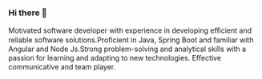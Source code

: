 ### Hi there 👋
Motivated software developer with experience in developing eﬃcient and reliable software solutions.Proﬁcient in Java,
Spring Boot and familiar with Angular and Node Js.Strong problem-solving and analytical skills with a passion for learning and adapting to new technologies. Eﬀective communicative and team player.

<!--
**sagar46/sagar46** is a ✨ _special_ ✨ repository because its `README.md` (this file) appears on your GitHub profile.

Here are some ideas to get you started:

- 🔭 I’m currently working on ...
- 🌱 I’m currently learning ...
- 👯 I’m looking to collaborate on ...
- 🤔 I’m looking for help with ...
- 💬 Ask me about ...
- 📫 How to reach me: ...
- 😄 Pronouns: ...
- ⚡ Fun fact: ...
-->

